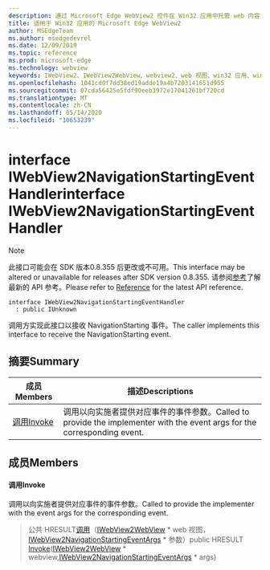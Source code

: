 ```yaml
---
description: 通过 Microsoft Edge WebView2 控件在 Win32 应用中托管 web 内容
title: 适用于 Win32 应用的 Microsoft Edge WebView2
author: MSEdgeTeam
ms.author: msedgedevrel
ms.date: 12/09/2019
ms.topic: reference
ms.prod: microsoft-edge
ms.technology: webview
keywords: IWebView2、IWebView2WebView、webview2、web 视图、win32 应用、win32、edge
ms.openlocfilehash: 1041cd0f7dd38ed19adde19a4b7203141651d955
ms.sourcegitcommit: 07cda56425e5fdf90eeb3972e17041261bf720cd
ms.translationtype: MT
ms.contentlocale: zh-CN
ms.lasthandoff: 05/14/2020
ms.locfileid: "10653239"
---
```

# <span data-ttu-id="332c3-104">interface IWebView2NavigationStartingEventHandler</span><span class="sxs-lookup"><span data-stu-id="332c3-104">interface IWebView2NavigationStartingEventHandler</span></span> 

> [!NOTE]
> <span data-ttu-id="332c3-105">此接口可能会在 SDK 版本0.8.355 后更改或不可用。</span><span class="sxs-lookup"><span data-stu-id="332c3-105">This interface may be altered or unavailable for releases after SDK version 0.8.355.</span></span> <span data-ttu-id="332c3-106">请参阅[参考](../../../webview2-api-reference.md)了解最新的 API 参考。</span><span class="sxs-lookup"><span data-stu-id="332c3-106">Please refer to [Reference](../../../webview2-api-reference.md) for the latest API reference.</span></span>

```
interface IWebView2NavigationStartingEventHandler
  : public IUnknown
```

<span data-ttu-id="332c3-107">调用方实现此接口以接收 NavigationStarting 事件。</span><span class="sxs-lookup"><span data-stu-id="332c3-107">The caller implements this interface to receive the NavigationStarting event.</span></span>

## <span data-ttu-id="332c3-108">摘要</span><span class="sxs-lookup"><span data-stu-id="332c3-108">Summary</span></span>

 <span data-ttu-id="332c3-109">成员</span><span class="sxs-lookup"><span data-stu-id="332c3-109">Members</span></span>                        | <span data-ttu-id="332c3-110">描述</span><span class="sxs-lookup"><span data-stu-id="332c3-110">Descriptions</span></span>
--------------------------------|---------------------------------------------
[<span data-ttu-id="332c3-111">调用</span><span class="sxs-lookup"><span data-stu-id="332c3-111">Invoke</span></span>](#invoke) | <span data-ttu-id="332c3-112">调用以向实施者提供对应事件的事件参数。</span><span class="sxs-lookup"><span data-stu-id="332c3-112">Called to provide the implementer with the event args for the corresponding event.</span></span>

## <span data-ttu-id="332c3-113">成员</span><span class="sxs-lookup"><span data-stu-id="332c3-113">Members</span></span>

#### <span data-ttu-id="332c3-114">调用</span><span class="sxs-lookup"><span data-stu-id="332c3-114">Invoke</span></span> 

<span data-ttu-id="332c3-115">调用以向实施者提供对应事件的事件参数。</span><span class="sxs-lookup"><span data-stu-id="332c3-115">Called to provide the implementer with the event args for the corresponding event.</span></span>

> <span data-ttu-id="332c3-116">公共 HRESULT[调用](#invoke)（[IWebView2WebView](IWebView2WebView.md) \* web 视图，[IWebView2NavigationStartingEventArgs](IWebView2NavigationStartingEventArgs.md) \* 参数）</span><span class="sxs-lookup"><span data-stu-id="332c3-116">public HRESULT [Invoke](#invoke)([IWebView2WebView](IWebView2WebView.md) \* webview,[IWebView2NavigationStartingEventArgs](IWebView2NavigationStartingEventArgs.md) \* args)</span></span>

